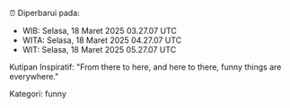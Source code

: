⏰ Diperbarui pada:
- WIB: Selasa, 18 Maret 2025 03.27.07 UTC
- WITA: Selasa, 18 Maret 2025 04.27.07 UTC
- WIT: Selasa, 18 Maret 2025 05.27.07 UTC

Kutipan Inspiratif:
"From there to here, and here to there, funny things are everywhere."


Kategori: funny

